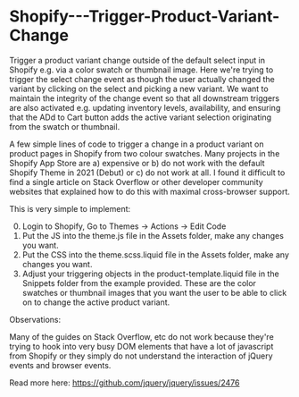 # Shopify---Trigger-Product-Variant-Change
Trigger a product variant change outside of the default select input in Shopify e.g. via a color swatch or thumbnail image. 
Here we're trying to trigger the select change event as though the user actually changed the variant by clicking on the select 
and picking a new variant. We want to maintain the integrity of the change event so that all downstream triggers are also activated 
e.g. updating inventory levels, availability, and ensuring that the ADd to Cart button adds the active variant selection 
originating from the swatch or thumbnail.
  
A few simple lines of code to trigger a change in a product variant on product pages in Shopify from two colour swatches. 
Many projects in the Shopify App Store are a) expensive or b) do not work with the default Shopify Theme in 2021 (Debut) or 
c) do not work at all. I found it difficult to find a single article on Stack Overflow or other developer community websites 
that explained how to do this with maximal cross-browser support.

This is very simple to implement:

0. Login to Shopify, Go to Themes -> Actions -> Edit Code
1. Put the JS into the theme.js file in the Assets folder, make any changes you want.
2. Put the CSS into the theme.scss.liquid file in the Assets folder, make any changes you want.
3. Adjust your triggering objects in the product-template.liquid file in the Snippets folder from the example provided. These are the 
color swatches or thumbnail images that you want the user to be able to click on to change the active product variant.

Observations:

Many of the guides on Stack Overflow, etc do not work because they're trying to hook into very busy DOM elements that have a lot of 
javascript from Shopify or they simply do not understand the interaction of jQuery events and browser events. 

Read more here: https://github.com/jquery/jquery/issues/2476

